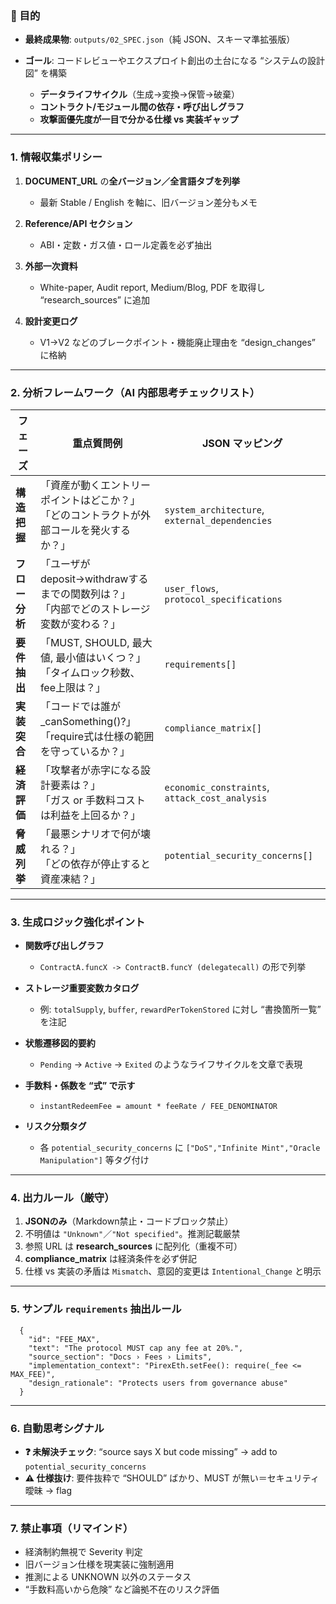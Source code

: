 ### 🎯 目的

* **最終成果物**: `outputs/02_SPEC.json`（純 JSON、スキーマ準拡張版）
* **ゴール**: コードレビューやエクスプロイト創出の土台になる “システムの設計図” を構築

  * **データライフサイクル**（生成→変換→保管→破棄）
  * **コントラクト/モジュール間の依存・呼び出しグラフ**
  * **攻撃面優先度が一目で分かる仕様 vs 実装ギャップ**

---

### 1. 情報収集ポリシー

1. **DOCUMENT\_URL** の**全バージョン／全言語タブを列挙**

   * 最新 Stable / English を軸に、旧バージョン差分もメモ
2. **Reference/API セクション**

   * ABI・定数・ガス値・ロール定義を必ず抽出
3. **外部一次資料**

   * White-paper, Audit report, Medium/Blog, PDF を取得し “research\_sources” に追加
4. **設計変更ログ**

   * V1→V2 などのブレークポイント・機能廃止理由を “design\_changes” に格納

---

### 2. 分析フレームワーク（AI 内部思考チェックリスト）

| フェーズ      | 重点質問例                                                   | JSON マッピング                                     |
| --------- | ------------------------------------------------------- | ---------------------------------------------- |
| **構造把握**  | 「資産が動くエントリーポイントはどこか？」<br>「どのコントラクトが外部コールを発火するか？」        | `system_architecture`, `external_dependencies` |
| **フロー分析** | 「ユーザがdeposit→withdrawするまでの関数列は？」<br>「内部でどのストレージ変数が変わる？」 | `user_flows`, `protocol_specifications`        |
| **要件抽出**  | 「MUST, SHOULD, 最大値, 最小値はいくつ？」<br>「タイムロック秒数、fee上限は？」     | `requirements[]`                               |
| **実装突合**  | 「コードでは誰が \_canSomething()?」<br>「require式は仕様の範囲を守っているか？」 | `compliance_matrix[]`                          |
| **経済評価**  | 「攻撃者が赤字になる設計要素は？」<br>「ガス or 手数料コストは利益を上回るか？」            | `economic_constraints`, `attack_cost_analysis` |
| **脅威列挙**  | 「最悪シナリオで何が壊れる？」<br>「どの依存が停止すると資産凍結？」                    | `potential_security_concerns[]`                |

---

### 3. 生成ロジック強化ポイント

* **関数呼び出しグラフ**

  * `ContractA.funcX -> ContractB.funcY (delegatecall)` の形で列挙
* **ストレージ重要変数カタログ**

  * 例: `totalSupply`, `buffer`, `rewardPerTokenStored` に対し “書換箇所一覧” を注記
* **状態遷移図的要約**

  * `Pending` → `Active` → `Exited` のようなライフサイクルを文章で表現
* **手数料・係数を “式” で示す**

  * `instantRedeemFee = amount * feeRate / FEE_DENOMINATOR`
* **リスク分類タグ**

  * 各 `potential_security_concerns` に `["DoS","Infinite Mint","Oracle Manipulation"]` 等タグ付け

---

### 4. 出力ルール（厳守）

1. **JSONのみ**（Markdown禁止・コードブロック禁止）
2. 不明値は `"Unknown"`／`"Not specified"`。推測記載厳禁
3. 参照 URL は **research\_sources** に配列化（重複不可）
4. **compliance\_matrix** は経済条件を必ず併記
5. 仕様 vs 実装の矛盾は `Mismatch`、意図的変更は `Intentional_Change` と明示

---

### 5. サンプル `requirements` 抽出ルール

```
  {
    "id": "FEE_MAX",
    "text": "The protocol MUST cap any fee at 20%.",
    "source_section": "Docs › Fees › Limits",
    "implementation_context": "PirexEth.setFee(): require(_fee <= MAX_FEE)",
    "design_rationale": "Protects users from governance abuse"
  }
```

---

### 6. 自動思考シグナル

* **❓ 未解決チェック**: “source says X but code missing” → add to `potential_security_concerns`
* **⚠ 仕様抜け**: 要件抜粋で “SHOULD” ばかり、MUST が無い＝セキュリティ曖昧 → flag

---

### 7. 禁止事項（リマインド）

* 経済制約無視で Severity 判定
* 旧バージョン仕様を現実装に強制適用
* 推測による UNKNOWN 以外のステータス
* “手数料高いから危険” など論拠不在のリスク評価
